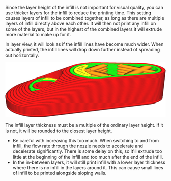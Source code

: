 Since the layer height of the infill is not important for visual quality, you can use thicker layers for the infill to reduce the printing time. This setting causes layers of infill to be combined together, as long as there are multiple layers of infill directly above each other. It will then not print any infill on some of the layers, but in the highest of the combined layers it will extrude more material to make up for it.

In layer view, it will look as if the infill lines have become much wider. When actually printed, the infill lines will drop down further instead of spreading out horizontally.

![Infill Layer Thickness is set to three times the layer height](images/infill_sparse_thickness.png)

The infill layer thickness must be a multiple of the ordinary layer height. If it is not, it will be rounded to the closest layer height.

* Be careful with increasing this too much. When switching to and from infill, the flow rate through the nozzle needs to accelerate and decelerate significantly. There is some delay on this, so it'll extrude too little at the beginning of the infill and too much after the end of the infill.
* In the in-between layers, it will still print infill with a lower layer thickness where there is no infill in the layers around it. This can cause small lines of infill to be printed alongside sloping walls.